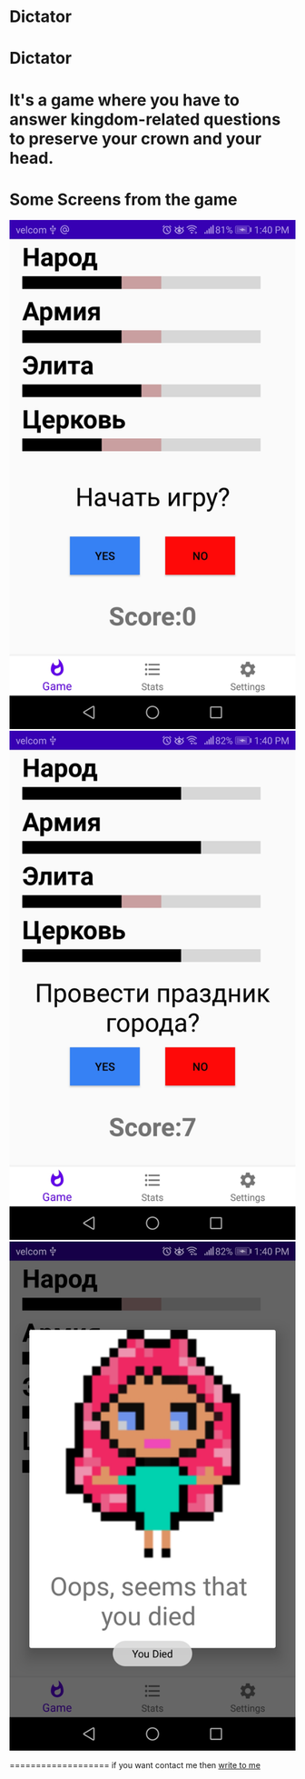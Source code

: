 # Dictator
Dictator
===========================
It's a game where you have to answer kingdom-related questions to preserve your crown and your head.
===============================

Some Screens from the game
=======================
<img src="readme/screenshot_1.jpg"/>
<img src="readme/screenshot_2.jpg"/>
<img src="readme/screenshot_3.jpg"/>

===================
if you want contact me then [write to me](https://vk.com/showmethatsmile)